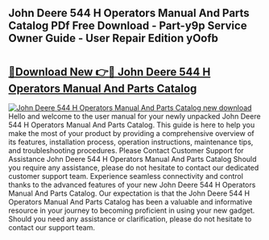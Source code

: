 ## John Deere 544 H Operators Manual And Parts Catalog PDf Free Download - Part-y9p Service Owner Guide - User Repair Edition yOofb

# <h2><a href="http://bc8473.oget.top/?id=John+Deere+544+H+Operators+Manual+And+Parts+Catalog">🔗Download New 👉🔴 John Deere 544 H Operators Manual And Parts Catalog</a></h2>

[![John Deere 544 H Operators Manual And Parts Catalog new download](https://i.imgur.com/5g1atiW.png)](http://bc8473.oget.top/?id=John+Deere+544+H+Operators+Manual+And+Parts+Catalog)
Hello and welcome to the user manual for your newly unpacked John Deere 544 H Operators Manual And Parts Catalog. This guide is here to help you make the most of your product by providing a comprehensive overview of its features, installation process, operation instructions, maintenance tips, and troubleshooting procedures. Please Contact Customer Support for Assistance John Deere 544 H Operators Manual And Parts Catalog Should you require any assistance, please do not hesitate to contact our dedicated customer support team. Experience seamless connectivity and control thanks to the advanced features of your new John Deere 544 H Operators Manual And Parts Catalog. Our expectation is that the John Deere 544 H Operators Manual And Parts Catalog has been a valuable and informative resource in your journey to becoming proficient in using your new gadget. Should you need any assistance or clarification, please do not hesitate to contact our support team.
